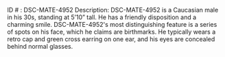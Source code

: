 ID # : DSC-MATE-4952
Description: DSC-MATE-4952 is a Caucasian male in his 30s, standing at 5’10” tall. He has a friendly disposition and a charming smile. DSC-MATE-4952's most distinguishing feature is a series of spots on his face, which he claims are birthmarks. He typically wears a retro cap and green cross earring on one ear, and his eyes are concealed behind normal glasses.